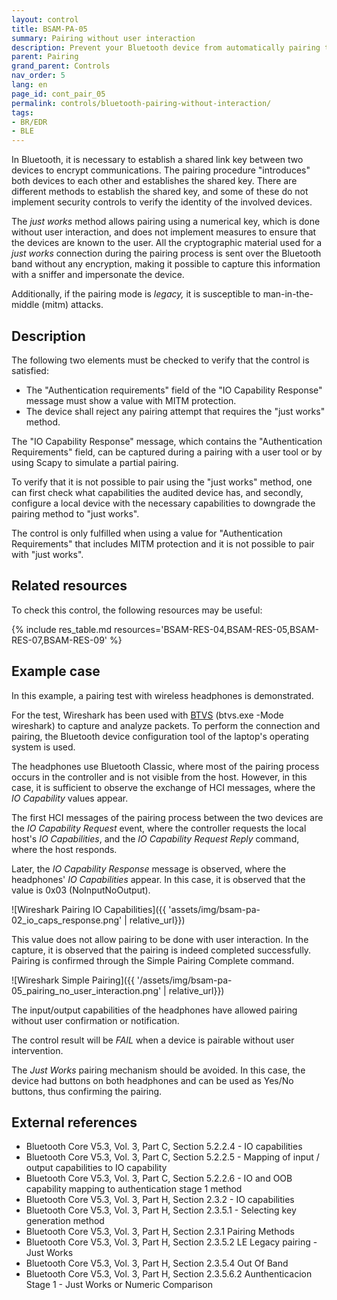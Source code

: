 ```yaml
---
layout: control
title: BSAM-PA-05
summary: Pairing without user interaction
description: Prevent your Bluetooth device from automatically pairing to protect yourself from attacks.
parent: Pairing
grand_parent: Controls
nav_order: 5
lang: en
page_id: cont_pair_05
permalink: controls/bluetooth-pairing-without-interaction/
tags:
- BR/EDR
- BLE
---
```



In Bluetooth, it is necessary to establish a shared link key between two devices to encrypt communications. The pairing procedure "introduces" both devices to each other and establishes the shared key. There are different methods to establish the shared key, and some of these do not implement security controls to verify the identity of the involved devices.

The _just works_ method allows pairing using a numerical key, which is done without user interaction, and does not implement measures to ensure that the devices are known to the user. All the cryptographic material used for a _just works_ connection during the pairing process is sent over the Bluetooth band without any encryption, making it possible to capture this information with a sniffer and impersonate the device.

Additionally, if the pairing mode is _legacy,_ it is susceptible to man-in-the-middle (mitm) attacks.


## Description

The following two elements must be checked to verify that the control is satisfied:
 * The "Authentication requirements" field of the "IO Capability Response" message must show a value with MITM protection.
 * The device shall reject any pairing attempt that requires the "just works" method.

The "IO Capability Response" message, which contains the "Authentication Requirements" field, can be captured during a pairing with a user tool or by using Scapy to simulate a partial pairing.

To verify that it is not possible to pair using the "just works" method, one can first check what capabilities the audited device has, and secondly, configure a local device with the necessary capabilities to downgrade the pairing method to "just works".

The control is only fulfilled when using a value for "Authentication Requirements" that includes MITM protection and it is not possible to pair with "just works".

## Related resources

To check this control, the following resources may be useful:

{% include res_table.md resources='BSAM-RES-04,BSAM-RES-05,BSAM-RES-07,BSAM-RES-09' %}


## Example case

In this example, a pairing test with wireless headphones is demonstrated.

For the test, Wireshark has been used with [BTVS](https://learn.microsoft.com/en-us/windows-hardware/drivers/bluetooth/testing-btp-tools-btvs) (btvs.exe -Mode wireshark) to capture and analyze packets. To perform the connection and pairing, the Bluetooth device configuration tool of the laptop's operating system is used.

The headphones use Bluetooth Classic, where most of the pairing process occurs in the controller and is not visible from the host. However, in this case, it is sufficient to observe the exchange of HCI messages, where the _IO Capability_ values ​​appear.

The first HCI messages of the pairing process between the two devices are the _IO Capability Request_ event, where the controller requests the local host's _IO Capabilities_, and the _IO Capability Request Reply_ command, where the host responds.

Later, the _IO Capability Response_ message is observed, where the headphones' _IO Capabilities_ appear. In this case, it is observed that the value is 0x03 (NoInputNoOutput).

![Wireshark Pairing IO Capabilities]({{ 'assets/img/bsam-pa-02_io_caps_response.png' | relative_url}})

This value does not allow pairing to be done with user interaction. In the capture, it is observed that the pairing is indeed completed successfully. Pairing is confirmed through the Simple Pairing Complete command.

![Wireshark Simple Pairing]({{ '/assets/img/bsam-pa-05_pairing_no_user_interaction.png' | relative_url}})

The input/output capabilities of the headphones have allowed pairing without user confirmation or notification.

The control result will be _FAIL_ when a device is pairable without user intervention.

The _Just Works_ pairing mechanism should be avoided. In this case, the device had buttons on both headphones and can be used as Yes/No buttons, thus confirming the pairing.

## External references

* Bluetooth Core V5.3, Vol. 3, Part C, Section 5.2.2.4 - IO capabilities
* Bluetooth Core V5.3, Vol. 3, Part C, Section 5.2.2.5 - Mapping of input / output capabilities to IO capability
* Bluetooth Core V5.3, Vol. 3, Part C, Section 5.2.2.6 - IO and OOB capability mapping to authentication stage 1 method
* Bluetooth Core V5.3, Vol. 3, Part H, Section 2.3.2 - IO capabilities
* Bluetooth Core V5.3, Vol. 3, Part H, Section 2.3.5.1 - Selecting key generation method
* Bluetooth Core V5.3, Vol. 3, Part H, Section 2.3.1 Pairing Methods
* Bluetooth Core V5.3, Vol. 3, Part H, Section 2.3.5.2 LE Legacy pairing - Just Works
* Bluetooth Core V5.3, Vol. 3, Part H, Section 2.3.5.4 Out Of Band
* Bluetooth Core V5.3, Vol. 3, Part H, Section 2.3.5.6.2 Aunthenticacion Stage 1 - Just Works or Numeric Comparison